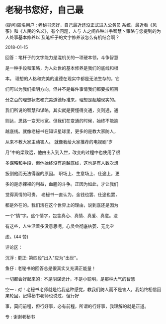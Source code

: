 # 老秘书您好，自己最

(提问)匿名用户 : 老秘书您好，自己最近还没正式进入公务员 系统，最近看《风筝》和《人民的名义》，有个问题，人与 人之间各种斗争智慧丶策略与您提到的为人处事基本修养以 及笔杆子的文字修养该怎么有机结合啊？

2018-01-15

回答：笔杆子的文字能力是混机关的一项硬本领，斗争智慧

是一种手段和策略，为人处世的基本修养是我们的底线和根

本。 理想的人格和完美的道德在现实中都是无法生存的，它

们可以为我们指明方向，但并不是每件事情我们都要按照百

分之百的理想状态和完美道德标准来，理想是超越现实的。

我们所说的智慧和谋略，其实就是要懂得变通，变则通，通

则达，思路一变天地宽。但我们在变通的时候，始终不能逾

越底线。就像老秘书在知识星球里，更多的是教大家防人，

从来不教大家主动害人。 就像我给大家推荐的电视剧“岁

月”中的梁致远，他由出入到入世，改变的过程中也使用了很

多谋略和手段，但他始终没有逾越底线，这也是有人数次想

扳倒他而无法得逞的原因。 职场上、生意场上、仕途上，更

多的是赤裸裸的利益，血腥的斗争。正因为如此，才让我们

觉得真情的可贵。 老秘书一直认为，金钱也罢、仕途也罢，

都是外在的。我们活在这个世界上的理由，说到底还是因为

一个“情”字。这个情字，包含真心、真情、真爱、真意。没

有这些，人生活着多没意思呢，心灵会彻底枯萎、无比空

虚。(44 赞)

评论区：

沉浮 : 更正: 第四段"出入"应为"出世"。

鱼仔 : 老秘书的回答总是很真实又充满正能量！

一切都会好起来的 : 不是阴谋诡计，不是小聪明，是那种大气的智慧

空一 : 对！老秘书老师就是给我这种感觉，教我们防人而不是害人，我始终相信因果轮回，记得秘书老师也说过，但行好

事，莫问前程，但行好事，必有前程，所谓的行好事，我理解的就是正道。

专 : 谢谢老秘书
